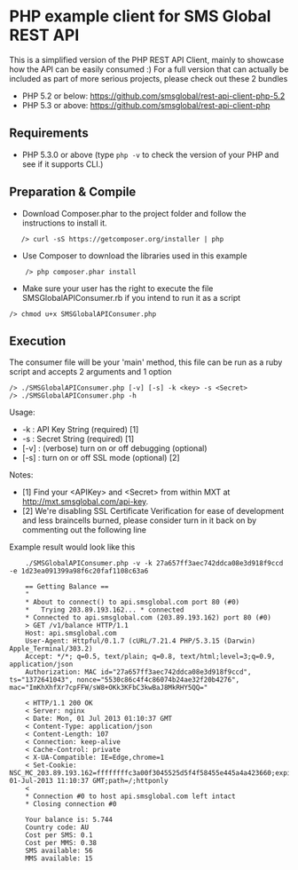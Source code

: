 PHP example client for SMS Global REST API
================================
This is a simplified version of the PHP REST API Client, mainly to showcase how the API can be easily consumed :)
For a full version that can actually be included as part of more serious projects, please check out these 2 bundles
 * PHP 5.2 or below: https://github.com/smsglobal/rest-api-client-php-5.2
 * PHP 5.3 or above: https://github.com/smsglobal/rest-api-client-php

Requirements
--------------------------------
 - PHP 5.3.0 or above (type ```php -v``` to check the version of your PHP and see if it supports CLI.)

Preparation & Compile
--------------------------------
 - Download Composer.phar to the project folder and follow the instructions to install it.
~~~
   /> curl -sS https://getcomposer.org/installer | php
~~~
  - Use Composer to download the libraries used in this example
~~~
    /> php composer.phar install
~~~
 - Make sure your user has the right to execute the file SMSGlobalAPIConsumer.rb if you intend to run it as a script
~~~
/> chmod u+x SMSGlobalAPIConsumer.php
~~~

Execution
--------------------------------
The consumer file will be your 'main' method, this file can be run as a ruby script and accepts 2 arguments and 1 option
~~~
/> ./SMSGlobalAPIConsumer.php [-v] [-s] -k <key> -s <Secret>
/> ./SMSGlobalAPIConsumer.php -h
~~~
Usage:
 * -k : API Key String (required) [1]
 * -s : Secret String (required) [1]
 * [-v] : (verbose) turn on or off debugging (optional)
 * [-s] : turn on or off SSL mode (optional) [2]

Notes:
 * [1] Find your \<APIKey\> and \<Secret\> from within MXT at http://mxt.smsglobal.com/api-key.
 * [2] We're disabling SSL Certificate Verification for ease of development and less braincells burned, please consider turn in it back on by commenting out the following line

Example result would look like this

~~~
    ./SMSGlobalAPIConsumer.php -v -k 27a657ff3aec742ddca08e3d918f9ccd -e 1d23ea091399a98f6c20faf1108c63a6

    == Getting Balance ==
    "
    * About to connect() to api.smsglobal.com port 80 (#0)
    *   Trying 203.89.193.162... * connected
    * Connected to api.smsglobal.com (203.89.193.162) port 80 (#0)
    > GET /v1/balance HTTP/1.1
    Host: api.smsglobal.com
    User-Agent: Httpful/0.1.7 (cURL/7.21.4 PHP/5.3.15 (Darwin) Apple_Terminal/303.2)
    Accept: */*; q=0.5, text/plain; q=0.8, text/html;level=3;q=0.9, application/json
    Authorization: MAC id="27a657ff3aec742ddca08e3d918f9ccd", ts="1372641043", nonce="5530c86c4f4c86074b24ae32f20b4276", mac="ImKhXhfXr7cpFFW/sW8+OKk3KFbC3kwBaJ8MkRHY5QQ="

    < HTTP/1.1 200 OK
    < Server: nginx
    < Date: Mon, 01 Jul 2013 01:10:37 GMT
    < Content-Type: application/json
    < Content-Length: 107
    < Connection: keep-alive
    < Cache-Control: private
    < X-UA-Compatible: IE=Edge,chrome=1
    < Set-Cookie: NSC_MC_203.89.193.162=ffffffffc3a00f3045525d5f4f58455e445a4a423660;expires=Mon, 01-Jul-2013 11:10:37 GMT;path=/;httponly
    <
    * Connection #0 to host api.smsglobal.com left intact
    * Closing connection #0

    Your balance is: 5.744
    Country code: AU
    Cost per SMS: 0.1
    Cost per MMS: 0.38
    SMS available: 56
    MMS available: 15
~~~
